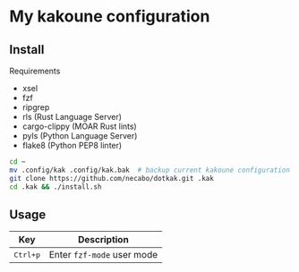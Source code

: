 # My kakoune configuration

## Install

Requirements
- xsel
- fzf
- ripgrep
- rls (Rust Language Server)
- cargo-clippy (MOAR Rust lints)
- pyls (Python Language Server)
- flake8 (Python PEP8 linter)

```bash
cd ~
mv .config/kak .config/kak.bak  # backup current kakoune configuration if present
git clone https://github.com/necabo/dotkak.git .kak
cd .kak && ./install.sh
```

## Usage

| Key               | Description                |
| ----------------- | -------------------------- |
| <kbd>Ctrl+p</kdb> | Enter `fzf-mode` user mode |
